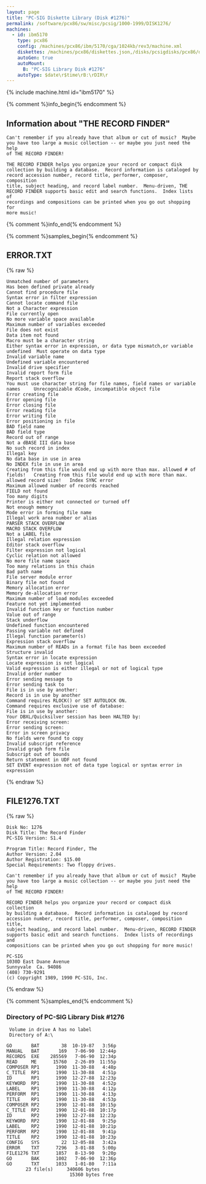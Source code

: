 ```yaml
---
layout: page
title: "PC-SIG Diskette Library (Disk #1276)"
permalink: /software/pcx86/sw/misc/pcsig/1000-1999/DISK1276/
machines:
  - id: ibm5170
    type: pcx86
    config: /machines/pcx86/ibm/5170/cga/1024kb/rev3/machine.xml
    diskettes: /machines/pcx86/diskettes.json,/disks/pcsigdisks/pcx86/diskettes.json
    autoGen: true
    autoMount:
      B: "PC-SIG Library Disk #1276"
    autoType: $date\r$time\rB:\rDIR\r
---
```


{% include machine.html id="ibm5170" %}

{% comment %}info_begin{% endcomment %}

## Information about "THE RECORD FINDER"

    Can't remember if you already have that album or cut of music?  Maybe
    you have too large a music collection -- or maybe you just need the help
    of THE RECORD FINDER!
    
    THE RECORD FINDER helps you organize your record or compact disk
    collection by building a database.  Record information is cataloged by
    record accession number, record title, performer, composer, composition
    title, subject heading, and record label number.  Menu-driven, THE
    RECORD FINDER supports basic edit and search functions.  Index lists of
    recordings and compositions can be printed when you go out shopping for
    more music!
{% comment %}info_end{% endcomment %}

{% comment %}samples_begin{% endcomment %}

## ERROR.TXT

{% raw %}
```
Unmatched number of parameters                                                  Has been defined private already                                                Cannot find procedure file                                                      Syntax error in filter expression                                               Cannot locate command file                                                      Not a Character expression                                                      File currently open                                                             No more variable space available                                                Maximum number of variables exceeded                                            File does not exist                                                             Data item not found                                                             Macro must be a character string                                                Either syntax error in expression, or data type mismatch,or variable undefined  Must operate on data type                                                       Invalid variable name                                                           Undefined variable encountered                                                  Invalid drive specifier                                                         Invalid report form file                                                        Report stack overflow                                                           You must use character string for file names, field names or variable names     Unrecognizable dCode, incompatible object file                                  Error creating file                                                             Error opening file                                                              Error closing file                                                              Error reading file                                                              Error writing file                                                              Error positioning in file                                                       BAD field name                                                                  BAD field type                                                                  Record out of range                                                             Not a dBASE III data base                                                       No such record in index                                                         Illegal key                                                                     No data base in use in area                                                     No INDEX file in use in area                                                    Creating from this file would end up with more than max. allowed # of fields!   Creating from this file would end up with more than max. allowed record size!   Index SYNC error                                                                Maximum allowed number of records reached                                       FIELD not found                                                                 Too many digits                                                                 Printer is either not connected or turned off                                   Not enough memory                                                               Mode error in forming file name                                                 Illegal work area number or alias                                               PARSER STACK OVERFLOW                                                           MACRO STACK OVERFLOW                                                            Not a LABEL file                                                                Illegal relation expression                                                     Editor stack overflow                                                           Filter expression not logical                                                   Cyclic relation not allowed                                                     No more file name space                                                         Too many relations in this chain                                                Bad path name                                                                   File server module error                                                        Binary file not found                                                           Memory allocation error                                                         Memory de-allocation error                                                      Maximum number of load modules exceeded                                         Feature not yet implemented                                                     Invalid function key or function number                                         Value out of range                                                              Stack underflow                                                                 Undefined function encountered                                                  Passing variable not defined                                                    Illegal function parameter(s)                                                   Expression stack overflow                                                       Maximum number of READs in a format file has been exceeded                      Structure invalid                                                               Syntax error in locate expression                                               Locate expression is not logical                                                Valid expression is either illegal or not of logical type                       Invalid order number                                                            Error sending message to                                                        Error sending task to                                                           File is in use by another:                                                      Record is in use by another                                                     Command requires RLOCK() or SET AUTOLOCK ON.                                    Command requires exclusive use of database:                                     File is in use by another:                                                      Your DBXL/Quicksilver session has been HALTED by:                               Error receiving screen:                                                         Error sending screen:                                                           Error in screen privacy                                                         No fields were found to copy                                                    Invalid subscript reference                                                     Invalid graph form file                                                         Subscript out of bounds                                                         Return statement in UDF not found                                               SET EVENT expression not of data type logical or syntax error in expression     
```
{% endraw %}

## FILE1276.TXT

{% raw %}
```
Disk No: 1276                                                           
Disk Title: The Record Finder                                           
PC-SIG Version: S1.4                                                    
                                                                        
Program Title: Record Finder, The                                       
Author Version: 2.04                                                    
Author Registration: $15.00                                             
Special Requirements: Two floppy drives.                                
                                                                        
Can't remember if you already have that album or cut of music?  Maybe   
you have too large a music collection -- or maybe you just need the help
of THE RECORD FINDER!                                                   
                                                                        
RECORD FINDER helps you organize your record or compact disk collection 
by building a database.  Record information is cataloged by record      
accession number, record title, performer, composer, composition title, 
subject heading, and record label number.  Menu-driven, RECORD FINDER   
supports basic edit and search functions.  Index lists of recordings and
compositions can be printed when you go out shopping for more music!    
                                                                        
PC-SIG                                                                  
1030D East Duane Avenue                                                 
Sunnyvale  Ca. 94086                                                    
(408) 730-9291                                                          
(c) Copyright 1989, 1990 PC-SIG, Inc.                                         
```
{% endraw %}

{% comment %}samples_end{% endcomment %}

### Directory of PC-SIG Library Disk #1276

     Volume in drive A has no label
     Directory of A:\

    GO       BAT        38  10-19-87   3:56p
    MANUAL   BAT       169   7-06-90  12:44p
    RECORDS  EXE    285569   7-06-90  12:34p
    READ     ME      15760   2-26-89  11:55p
    COMPOSER RP1      1990  11-30-88   4:48p
    C_TITLE  RP1      1990  11-30-88   4:51p
    ID       RP1      1990  12-27-88  12:23p
    KEYWORD  RP1      1990  11-30-88   4:52p
    LABEL    RP1      1990  11-30-88   4:12p
    PERFORM  RP1      1990  11-30-88   4:13p
    TITLE    RP1      1990  11-30-88   4:53p
    COMPOSER RP2      1990  12-01-88  10:15p
    C_TITLE  RP2      1990  12-01-88  10:17p
    ID       RP2      1990  12-27-88  12:23p
    KEYWORD  RP2      1990  12-01-88   9:25p
    LABEL    RP2      1990  12-01-88  10:21p
    PERFORM  RP2      1990  12-01-88   9:41p
    TITLE    RP2      1990  12-01-88  10:23p
    CONFIG   SYS        22  12-05-88   3:42a
    ERROR    TXT      7296   3-01-88   5:00p
    FILE1276 TXT      1857   8-13-90   9:20p
    GO       BAK      1002   7-06-90  12:36p
    GO       TXT      1033   1-01-80   7:11a
           23 file(s)     340606 bytes
                           15360 bytes free
